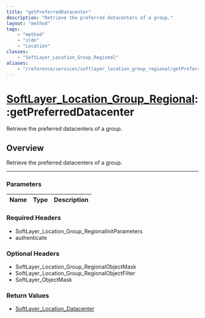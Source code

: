 ```yaml
---
title: "getPreferredDatacenter"
description: "Retrieve the preferred datacenters of a group."
layout: "method"
tags:
    - "method"
    - "sldn"
    - "Location"
classes:
    - "SoftLayer_Location_Group_Regional"
aliases:
    - "/reference/services/softlayer_location_group_regional/getPreferredDatacenter"
---
```

# [SoftLayer_Location_Group_Regional](/reference/services/SoftLayer_Location_Group_Regional)::getPreferredDatacenter


Retrieve the preferred datacenters of a group.


## Overview 
Retrieve the preferred datacenters of a group.

-----

### Parameters 
|Name | Type | Description |
| --- | --- | --- |


### Required Headers
* SoftLayer_Location_Group_RegionalInitParameters
* authenticate


### Optional Headers
* SoftLayer_Location_Group_RegionalObjectMask
* SoftLayer_Location_Group_RegionalObjectFilter
* SoftLayer_ObjectMask

### Return Values
* <a href='/reference/datatypes/SoftLayer_Location_Datacenter'>SoftLayer_Location_Datacenter </a>




